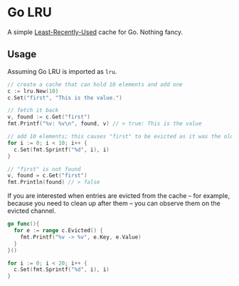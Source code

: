 # Go LRU
A simple [Least-Recently-Used](https://en.wikipedia.org/wiki/Cache_algorithms#Examples) cache for Go. Nothing fancy.

## Usage
Assuming Go LRU is imported as `lru`.

```go
// create a cache that can hold 10 elements and add one
c := lru.New(10)
c.Set("first", "This is the value.")

// fetch it back
v, found := c.Get("first")
fmt.Printf("%v: %v\n", found, v) // > true: This is the value

// add 10 elements; this causes "first" to be evicted as it was the oldest entry
for i := 0; i < 10; i++ {
  c.Set(fmt.Sprintf("%d", i), i)
}

// "first" is not found
v, found = c.Get("first")
fmt.Println(found) // > false
```

If you are interested when entries are evicted from the cache – for example, because you need to clean up after them – you can observe them on the evicted channel.

```go
go func(){
  for e := range c.Evicted() {
    fmt.Printf("%v -> %v", e.Key, e.Value)
  }
}()

for i := 0; i < 20; i++ {
  c.Set(fmt.Sprintf("%d", i), i)
}
```
